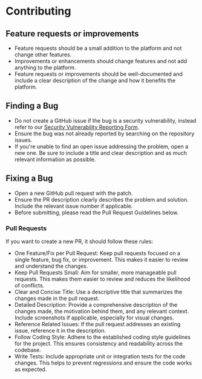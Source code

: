 # Contributing

## Feature requests or improvements

- Feature requests should be a small addition to the platform and not change other features.
- Improvements or enhancements should change features and not add anything to the platform.
- Feature requests or improvements should be well-documented and include a clear description of the change and how it benefits the platform.

## Finding a Bug

- Do not create a GitHub issue if the bug is a security vulnerability, instead refer to our [Security Vulnerability Reporting Form](https://forms.gle/ZVefbwJP6zqQeGf28).
- Ensure the bug was not already reported by searching on the repository issues.
- If you're unable to find an open issue addressing the problem, open a new one. Be sure to include a title and clear description and as much relevant information as possible.

## Fixing a Bug

- Open a new GitHub pull request with the patch.
- Ensure the PR description clearly describes the problem and solution. Include the relevant issue number if applicable.
- Before submitting, please read the Pull Request Guidelines below.

### Pull Requests

If you want to create a new PR, it should follow these rules:

- One Feature/Fix per Pull Request: Keep pull requests focused on a single feature, bug fix, or improvement. This makes it easier to review and understand the changes.
- Keep Pull Requests Small: Aim for smaller, more manageable pull requests. This makes them easier to review and reduces the likelihood of conflicts.
- Clear and Concise Title: Use a descriptive title that summarizes the changes made in the pull request.
- Detailed Description: Provide a comprehensive description of the changes made, the motivation behind them, and any relevant context. Include screenshots if applicable, especially for visual changes.
- Reference Related Issues: If the pull request addresses an existing issue, reference it in the description.
- Follow Coding Style: Adhere to the established coding style guidelines for the project. This ensures consistency and readability across the codebase.
- Write Tests: Include appropriate unit or integration tests for the code changes. This helps to prevent regressions and ensure the code works as expected.

